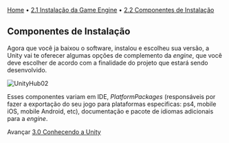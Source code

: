 [Home](../HomePT.md) • [2.1 Instalação da Game Engine](./1.download.md) • [2.2 Componentes de Instalação](#)

## Componentes de Instalação

Agora que você ja baixou o software, instalou e escolheu sua versão, a Unity vai te oferecer algumas opções de complemento da *engine*, que você deve escolher de acordo com a finalidade do projeto que estará sendo desenvolvido.

![UnityHub02](https://cdn.discordapp.com/attachments/859440081462493194/860221065669247056/lalisa-wife.gif)

Esses componentes variam em IDE, *PlatformPackages* (responsáveis por fazer a exportação do seu jogo para plataformas especificas: ps4, mobile iOS, mobile Android, etc), documentação e pacote de idiomas adicionais para a *engine*.

Avançar [3.0 Conhecendo a Unity](../3_BASICO/1/1_interface.md)